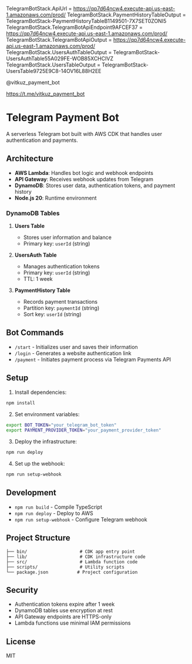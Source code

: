 TelegramBotStack.ApiUrl = https://qp7d64ncw4.execute-api.us-east-1.amazonaws.com/prod/
TelegramBotStack.PaymentHistoryTableOutput = TelegramBotStack-PaymentHistoryTableB1149501-7X7SET0ZONI5
TelegramBotStack.TelegramBotApiEndpoint9AFCEF37 = https://qp7d64ncw4.execute-api.us-east-1.amazonaws.com/prod/
TelegramBotStack.TelegramBotApiOutput = https://qp7d64ncw4.execute-api.us-east-1.amazonaws.com/prod/
TelegramBotStack.UsersAuthTableOutput = TelegramBotStack-UsersAuthTable55A029FE-WOB85XCHCIVZ
TelegramBotStack.UsersTableOutput = TelegramBotStack-UsersTable9725E9C8-14OV16L88H2EE

@vitkuz_payment_bot

https://t.me/vitkuz_payment_bot

# Telegram Payment Bot

A serverless Telegram bot built with AWS CDK that handles user authentication and payments.

## Architecture

- **AWS Lambda**: Handles bot logic and webhook endpoints
- **API Gateway**: Receives webhook updates from Telegram
- **DynamoDB**: Stores user data, authentication tokens, and payment history
- **Node.js 20**: Runtime environment

### DynamoDB Tables

1. **Users Table**
   - Stores user information and balance
   - Primary key: `userId` (string)

2. **UsersAuth Table**
   - Manages authentication tokens
   - Primary key: `userId` (string)
   - TTL: 1 week

3. **PaymentHistory Table**
   - Records payment transactions
   - Partition key: `paymentId` (string)
   - Sort key: `userId` (string)

## Bot Commands

- `/start` - Initializes user and saves their information
- `/login` - Generates a website authentication link
- `/payment` - Initiates payment process via Telegram Payments API

## Setup

1. Install dependencies:
```bash
npm install
```

2. Set environment variables:
```bash
export BOT_TOKEN="your_telegram_bot_token"
export PAYMENT_PROVIDER_TOKEN="your_payment_provider_token"
```

3. Deploy the infrastructure:
```bash
npm run deploy
```

4. Set up the webhook:
```bash
npm run setup-webhook
```

## Development

- `npm run build` - Compile TypeScript
- `npm run deploy` - Deploy to AWS
- `npm run setup-webhook` - Configure Telegram webhook

## Project Structure

```
├── bin/                    # CDK app entry point
├── lib/                    # CDK infrastructure code
├── src/                    # Lambda function code
├── scripts/                # Utility scripts
└── package.json           # Project configuration
```

## Security

- Authentication tokens expire after 1 week
- DynamoDB tables use encryption at rest
- API Gateway endpoints are HTTPS-only
- Lambda functions use minimal IAM permissions

## License

MIT